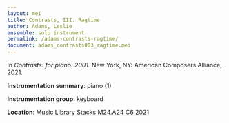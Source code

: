 ```yaml
---
layout: mei
title: Contrasts, III. Ragtime
author: Adams, Leslie
ensemble: solo instrument 
permalink: /adams-contrasts-ragtime/
document: adams_contrasts003_ragtime.mei
---
```


In *Contrasts: for piano: 2001.* New York, NY: American Composers Alliance, 2021.

**Instrumentation summary**: piano (1)

**Instrumentation group**: keyboard

**Location**: <a href="https://tufts.primo.exlibrisgroup.com/permalink/01TUN_INST/1kc9gia/alma991018728036003851" target="_blank">Music Library Stacks M24.A24 C6 2021</a>
